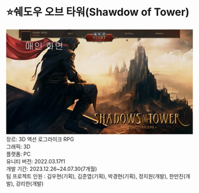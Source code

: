 # :star:쉐도우 오브 타워(Shawdow of Tower)
<img src="https://raw.githubusercontent.com/NickJeongWib/Repo_Image/refs/heads/main/SOT/SotMainImg.png"  width="600"/></a><br>
장르: 3D 액션 로그라이크 RPG<br>
그래픽: 3D<br>
플랫폼: PC<br>
유니티 버전: 2022.03.17f1<br>
개발 기간: 2023.12.26~24.07.30(7개월)<br>
팀 프로젝트 인원 : 김우현(기획), 김준엽(기획), 박경현(기획), 정지원(개발), 한만진(개발), 강리한(개발)
